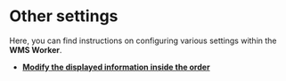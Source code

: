 # Other settings 

Here, you can find instructions on configuring various settings within the **WMS Worker**. 

- **[Modify the displayed information inside the order](change-order-display-format.md)**
